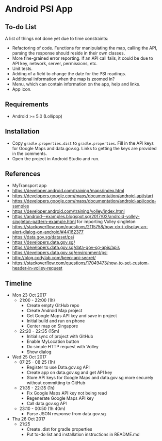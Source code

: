 # Android PSI App

## To-do List
A list of things not done yet due to time constraints:
- Refactoring of code. Functions for manipulating the map, calling the API, parsing the response should reside in their own classes.
- More fine-grained error reporting. If an API call fails, it could be due to API key, network, server, permissions, etc.
- Unit tests.
- Adding of a field to change the date for the PSI readings.
- Additional information when the map is zoomed in?
- Menu, which can contain information on the app, help and links.
- App icon.

## Requirements
- Android >= 5.0 (Lollipop)

## Installation
- Copy `gradle.properties.dist` to `gradle.properties`. Fill in the API keys for Google Maps and data.gov.sg. Links to getting the keys are provided in the comments.
- Open the project in Android Studio and run.

## References
- MyTransport app
- https://developer.android.com/training/maps/index.html
- https://developers.google.com/maps/documentation/android-api/start
- https://developers.google.com/maps/documentation/android-api/code-samples
- https://developer.android.com/training/volley/index.html
- https://android--examples.blogspot.sg/2017/02/android-volley-singleton-pattern-example.html for importing Volley singleton
- https://stackoverflow.com/questions/2115758/how-do-i-display-an-alert-dialog-on-android/#44162377
- https://data.gov.sg/dataset/psi
- https://developers.data.gov.sg/
- https://developers.data.gov.sg/data-gov-sg-apis/apis
- https://developers.data.gov.sg/environment/psi
- http://blog.codylab.com/keep-api-secret/
- https://stackoverflow.com/questions/17049473/how-to-set-custom-header-in-volley-request

## Timeline
- Mon 23 Oct 2017
  + 21:00 - 22:00 (1h)
    * Create empty GitHub repo
    * Create Android Map project
    * Get Google Maps API key and save in project
    * Initial build and run on phone
    * Center map on Singapore
  + 22:20 - 22:35 (15m)
    * Initial sync of project with GitHub
    * Enable MyLocation button
    * Do simple HTTP request with Volley
    * Show dialog
- Wed 25 Oct 2017
  + 07:25 - 08:25 (1h)
    * Register to use Data.gov.sg API
    * Create app on data.gov.sg and get API key
    * Store API keys for Google Maps and data.gov.sg more securely without committing to GitHub
  + 21:35 - 22:35 (1h)
    * Fix Google Maps API key not being read
    * Regenerate Google Maps API key
    * Call data.gov.sg API
  + 23:10 - 00:50 (1h 40m)
    * Parse JSON response from data.gov.sg
- Thu 26 Oct 2017
  + 21:25
    * Create .dist for gradle properties
    * Put to-do list and installation instructions in README.md
